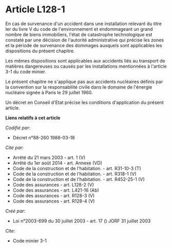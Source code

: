 # Article L128-1

En cas de survenance d'un accident dans une installation relevant du titre Ier du livre V du code de l'environnement et
endommageant un grand nombre de biens immobiliers, l'état de catastrophe technologique est constaté par une décision de
l'autorité administrative qui précise les zones et la période de survenance des dommages auxquels sont applicables les
dispositions du présent chapitre.

Les mêmes dispositions sont applicables aux accidents liés au transport de matières dangereuses ou causés par les
installations mentionnées à l'article 3-1 du code minier.

Le présent chapitre ne s'applique pas aux accidents nucléaires définis par la convention sur la responsabilité civile dans le
domaine de l'énergie nucléaire signée à Paris le 29 juillet 1960.

Un décret en Conseil d'Etat précise les conditions d'application du présent article.

**Liens relatifs à cet article**

_Codifié par_:

  - Décret n°88-260 1988-03-18

_Cité par_:

  - Arrêté du 21 mars 2003 - art. 1 (V)
  - Arrêté du 1er août 2014 - art. Annexe (VD)
  - Code de la construction et de l'habitation. - art. R31-10-3 (T)
  - Code de la construction et de l'habitation. - art. R318-1 (V)
  - Code de la construction et de l'habitation. - art. R452-25-1 (V)
  - Code des assurances - art. L128-2 (V)
  - Code des assurances - art. L421-16 (Ab)
  - Code des assurances - art. R128-3 (V)
  - Code des assurances - art. R128-4 (V)

_Créé par_:

  - Loi n°2003-699 du 30 juillet 2003 - art. 17 () JORF 31 juillet 2003

_Cite_:

  - Code minier 3-1
